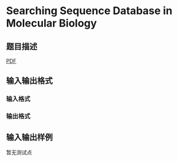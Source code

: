 # Searching Sequence Database in Molecular Biology

## 题目描述

[problemUrl]: https://uva.onlinejudge.org/index.php?option=com_onlinejudge&Itemid=8&category=246&page=show_problem&problem=3633

[PDF](https://uva.onlinejudge.org/external/11/p1192.pdf)

## 输入输出格式

### 输入格式

### 输出格式

## 输入输出样例

暂无测试点

